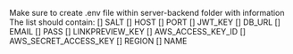 Make sure to create .env file within server-backend folder with information
The list should contain:
[] SALT
[] HOST
[] PORT
[] JWT_KEY
[] DB_URL
[] EMAIL
[] PASS
[] LINKPREVIEW_KEY
[] AWS_ACCESS_KEY_ID
[] AWS_SECRET_ACCESS_KEY
[] REGION
[] NAME